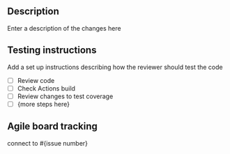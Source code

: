 ## Description
Enter a description of the changes here

## Testing instructions
Add a set up instructions describing how the reviewer should test the code

- [ ] Review code
- [ ] Check Actions build
- [ ] Review changes to test coverage
- [ ] {more steps here}

## Agile board tracking
connect to #{issue number}
